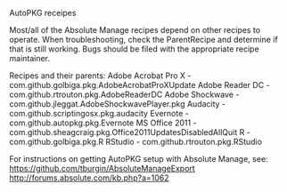 AutoPKG receipes 

Most/all of the Absolute Manage recipes depend on other recipes to operate. When troubleshooting, check the <key>ParentRecipe</key> and determine if that is still working. Bugs should be filed with the appropriate recipe maintainer. 

Recipes and their parents:
Adobe Acrobat Pro X - com.github.golbiga.pkg.AdobeAcrobatProXUpdate
Adobe Reader DC - com.github.rtrouton.pkg.AdobeReaderDC
Adobe Shockwave - com.github.jleggat.AdobeShockwavePlayer.pkg
Audacity - com.github.scriptingosx.pkg.audacity
Evernote - com.github.autopkg.pkg.Evernote
MS Office 2011 - com.github.sheagcraig.pkg.Office2011UpdatesDisabledAllQuit
R - com.github.golbiga.pkg.R
RStudio - com.github.rtrouton.pkg.RStudio

For instructions on getting AutoPKG setup with Absolute Manage, see:
https://github.com/tburgin/AbsoluteManageExport
http://forums.absolute.com/kb.php?a=1062